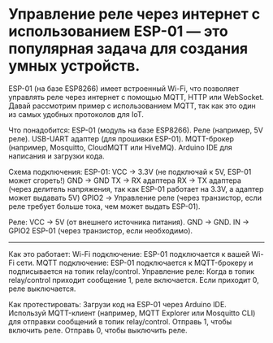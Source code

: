 <h1>Управление реле через интернет с использованием ESP-01 — это популярная задача для создания умных устройств.</h1>
ESP-01 (на базе ESP8266) имеет встроенный Wi-Fi, что позволяет управлять реле через интернет с помощью MQTT, HTTP или WebSocket. 
Давай рассмотрим пример с использованием MQTT, так как это один из самых удобных протоколов для IoT.

Что понадобится:
ESP-01 (модуль на базе ESP8266).
Реле (например, 5V реле).
USB-UART адаптер (для прошивки ESP-01).
MQTT-брокер (например, Mosquitto, CloudMQTT или HiveMQ).
Arduino IDE для написания и загрузки кода.

Схема подключения:
ESP-01:
VCC -> 3.3V (не подключай к 5V, ESP-01 может сгореть!)
GND -> GND
TX -> RX адаптера
RX -> TX адаптера (через делитель напряжения, так как ESP-01 работает на 3.3V, а адаптер может выдавать 5V)
GPIO2 -> Управление реле (через транзистор, если реле требует больше тока, чем может выдать ESP-01).

Реле:
VCC -> 5V (от внешнего источника питания).
GND -> GND.
IN -> GPIO2 ESP-01 (через транзистор, если необходимо).

___________________________________________________________________

Как это работает:
Wi-Fi подключение: ESP-01 подключается к вашей Wi-Fi сети.
MQTT подключение: ESP-01 подключается к MQTT-брокеру и подписывается на топик relay/control.
Управление реле: Когда в топик relay/control приходит сообщение 1, реле включается. Если приходит 0, реле выключается.

Как протестировать:
Загрузи код на ESP-01 через Arduino IDE.
Используй MQTT-клиент (например, MQTT Explorer или Mosquitto CLI) для отправки сообщений в топик relay/control.
Отправь 1, чтобы включить реле.
Отправь 0, чтобы выключить реле.
